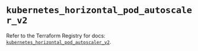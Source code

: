 # `kubernetes_horizontal_pod_autoscaler_v2`

Refer to the Terraform Registry for docs: [`kubernetes_horizontal_pod_autoscaler_v2`](https://registry.terraform.io/providers/hashicorp/kubernetes/2.37.1/docs/resources/horizontal_pod_autoscaler_v2).
